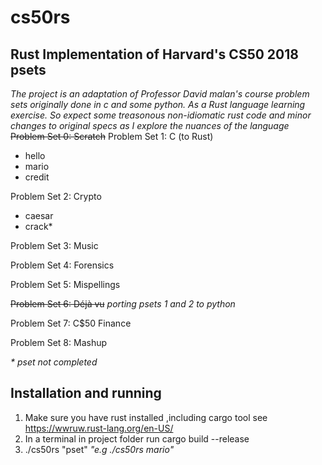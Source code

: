 # cs50rs

## Rust Implementation of Harvard's CS50 2018 psets 

_The project is an adaptation of Professor David malan's course problem sets originally done in c and some python. As a Rust language learning exercise. 
So expect some treasonous non-idiomatic rust code and minor changes to original specs as I explore the nuances of the language_
~~Problem Set 0: Scratch~~
Problem Set 1: C (to Rust)

* hello
* mario
* credit

Problem Set 2: Crypto

* caesar
* crack*

Problem Set 3: Music

Problem Set 4: Forensics

Problem Set 5: Mispellings

~~Problem Set 6: Déjà vu~~ _porting psets 1 and 2 to python_

Problem Set 7: C$50 Finance

Problem Set 8: Mashup

_\* pset not completed_ 

## Installation and running

1. Make sure you have rust installed ,including cargo tool see https://wwruw.rust-lang.org/en-US/
2. In a terminal in project folder run cargo build --release
3. ./cs50rs "pset"       _"e.g ./cs50rs mario"_